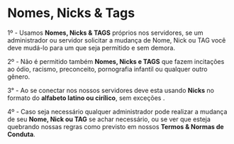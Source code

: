 # Nomes, Nicks & Tags

1º - Usamos **Nomes, Nicks & TAGS** próprios nos servidores, se um administrador ou servidor solicitar a mudança de Nome, Nick ou TAG você deve mudá-lo para um que seja permitido e sem demora.

2º - Não é permitido também **Nomes, Nicks e TAGS** que fazem incitações ao ódio, racismo, preconceito, pornografia infantil ou qualquer outro gênero.

3° - Ao se conectar nos nossos servidores deve esta usando **Nicks** no formato do **alfabeto latino ou cirílico**, sem exceções .

4º - Caso seja necessário qualquer administrador pode realizar a mudança de seu **Nome, Nick ou TAG** se achar necessário, ou se ver que esteja quebrando nossas regras como previsto em nossos **Termos & Normas de Conduta**.

